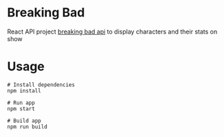 # Breaking Bad

React API project [breaking bad api](https://breakingbadapi.com/documentation) to display characters and their stats on show

# Usage

```
# Install dependencies
npm install
```

```
# Run app
npm start
```

```
# Build app
npm run build
```
